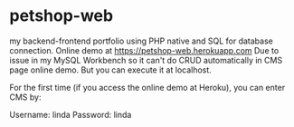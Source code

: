 # petshop-web
my backend-frontend portfolio using PHP native and SQL for database connection. Online demo at https://petshop-web.herokuapp.com
Due to issue in my MySQL Workbench so it can't do CRUD automatically in CMS page online demo. But you can execute it at localhost.

For the first time (if you access the online demo at Heroku), you can enter CMS by:

Username: linda
Password: linda
